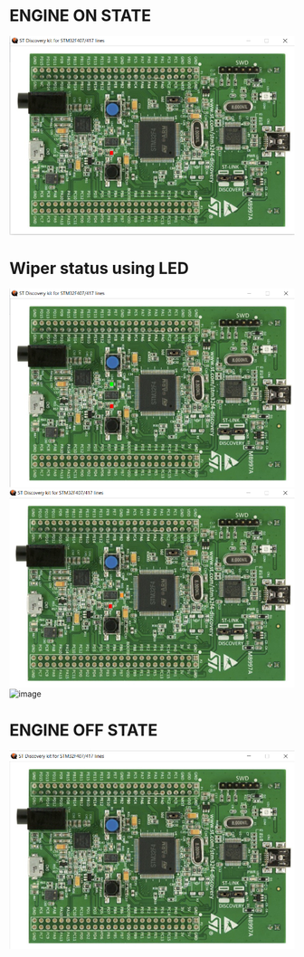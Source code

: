# ENGINE ON STATE
![image](https://github.com/Suneesh-S/M3_Car_Wiper_System/blob/05d4e077c220cd96d72b5add650de535e801ae54/6_Output/Ignition_ON.png)

# Wiper status using LED
![image](https://github.com/Suneesh-S/M3_Car_Wiper_System/blob/97fa957c0b3b45f71ff9261d2357174ee924c5ab/6_Output/Speed1.png)
![image](https://github.com/Suneesh-S/M3_Car_Wiper_System/blob/e0315199ee951e130ea7b0077a352e153e134202/6_Output/Speed2.png)
![image]()

# ENGINE OFF STATE
![image](https://github.com/Suneesh-S/M3_Car_Wiper_System/blob/05b8930659ecb386600158bc632fdaabc2ba04ae/6_Output/Ignition%20OFF.png)
